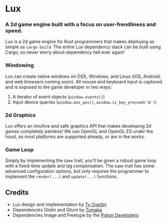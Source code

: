# Lux

### A 2d game engine built with a focus on user-frendliness and speed.

Lux is a 2d game engine for Rust programmers that makes deploying as
simple as `cargo build`.  The entire Lux dependency stack can be built
using Cargo, so never worry about dependency hell ever again!

### Windowing
Lux can create native windows on OSX, Windows, and Linux (iOS, Android,
and web browsers coming soon).
All mouse and keyboard input is captured and is exposed to the game
developer in two ways:

1. A iterator of event objects (`window.events()`)
2. Input device queries (`window.mos_pos()`, `window.is_key_pressed('A')`)

### 2d Graphics
Lux offers an intuitive and safe graphics API that makes developing 2d games
completely painless!  We use OpenGL and OpenGL ES under the hood, so most
platforms are supported already, or are in the works.

### Game Loop
Simply by implementing the `Game` trait, you'll be given a robust game loop
with a fixed-time update and lag compensation.  The `Game` trait has some
advanced configuration options, but only requires the programmer to implement
the `render(...)` and `update(...)` functions.

## Credits

* Lux design and implementation by [Ty Overby](https://github.com/TyOverby)
* Dependencies Glutin and Glium by [Tomaka](https://github.com/Tomaka)
* Dependencies Image and Freetype by the [Piston Developers](https://github.com/PistonDevelopers)
